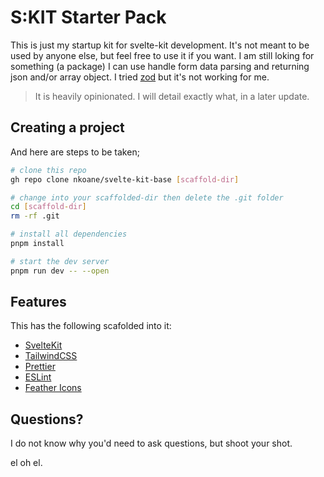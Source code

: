 # S:KIT Starter Pack

This is just my startup kit for svelte-kit development. It's not meant to be used by anyone else, but feel free to use it if you want. I am still loking for something (a package) I can use handle form data parsing and returning json and/or array object. I tried [zod](https://zod.dev) but it's not working for me.

> It is heavily opinionated. I will detail exactly what, in a later update.

## Creating a project

And here are steps to be taken;

```bash
# clone this repo
gh repo clone nkoane/svelte-kit-base [scaffold-dir]

# change into your scaffolded-dir then delete the .git folder
cd [scaffold-dir]
rm -rf .git

# install all dependencies
pnpm install

# start the dev server
pnpm run dev -- --open
```

## Features

This has the following scafolded into it:

- [SvelteKit](https://kit.svelte.dev/)
- [TailwindCSS](https://tailwindcss.com/)
- [Prettier](https://prettier.io/)
- [ESLint](https://eslint.org/)
- [Feather Icons](https://feathericons.com/)

## Questions?

I do not know why you'd need to ask questions, but shoot your shot.

el oh el.
